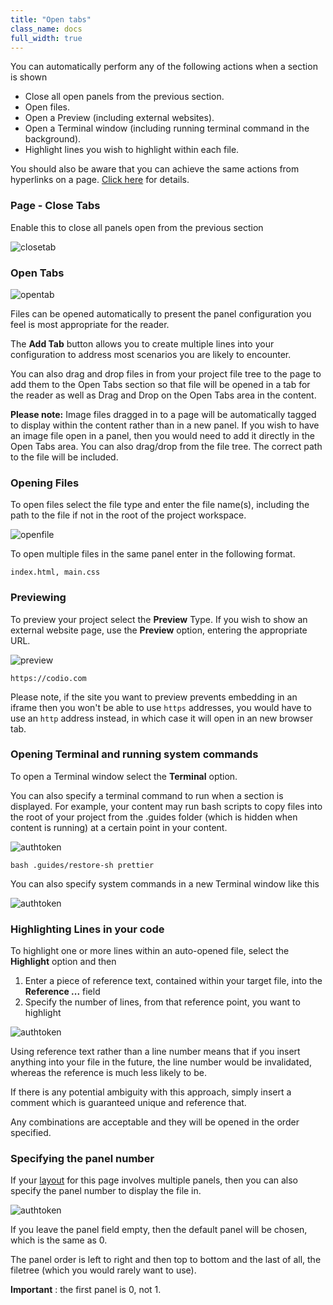 ```yaml
---
title: "Open tabs"
class_name: docs
full_width: true
---
```


You can automatically perform any of the following actions when a section is shown

- Close all open panels from the previous section.
- Open files.
- Open a Preview (including external websites).
- Open a Terminal window (including running terminal command in the background).
- Highlight lines you wish to highlight within each file.

You should also be aware that you can achieve the same actions from hyperlinks on a page. [Click here](/docs/content/authoring/page-edit/inline) for details.

### Page - Close Tabs
Enable this to close all panels open from the previous section

<img alt="closetab" src="/img/docs/guides/page.png" class="simple"/>

### Open Tabs

<img alt="opentab" src="/img/docs/guides/guide_files.png" class="simple"/>

Files can be opened automatically to present the panel configuration you feel is most appropriate for the reader.

The **Add Tab** button allows you to create multiple lines into your configuration to address most scenarios you are likely to encounter.

You can also drag and drop files in from your project file tree to the page to add them to the Open Tabs section so that file will be opened in a tab for the reader as well as Drag and Drop on the Open Tabs area in the content.

**Please note:** Image files dragged in to a page will be automatically tagged to display within the content rather than in a new panel. If you wish to have an image file open in a panel, then you would need to add it directly in the Open Tabs area. You can also drag/drop from the file tree. The correct path to the file will be included.

### Opening Files
To open files select the file type and enter the file name(s), including the path to the file if not in the root of the project workspace.

<img alt="openfile" src="/img/docs/guides/type_file.png" class="simple"/>

To open multiple files in the same panel enter in the following format.

```
index.html, main.css
```

### Previewing
To preview your project select the **Preview** Type. If you wish to show an external website page, use the **Preview** option, entering the appropriate URL.

<img alt="preview" src="/img/docs/guides/type_preview.png" class="simple"/>

```
https://codio.com
```

Please note, if the site you want to preview prevents embedding in an iframe then you won't be able to use `https` addresses, you would have to use an `http` address instead, in which case it will open in an new browser tab.

### Opening Terminal and running system commands
To open a Terminal window select the **Terminal** option.

You can also specify a terminal command to run when a section is displayed. For example, your content may run bash scripts to copy files into the root of your project from the .guides folder (which is hidden when content is running) at a certain point in your content.

<img alt="authtoken" src="/img/docs/guides/type_terminal.png" class="simple"/>

```
bash .guides/restore-sh prettier
```

You can also specify system commands in a new Terminal window like this

<img alt="authtoken" src="/img/docs/guides/terminal_command.png" class="simple"/>


### Highlighting Lines in your code
To highlight one or more lines within an auto-opened file, select the **Highlight** option and then

1. Enter a piece of reference text, contained within your target file, into the **Reference ...** field
2. Specify the number of lines, from that reference point, you want to highlight

<img alt="authtoken" src="/img/docs/guides/type_highlight.png" class="simple"/>


Using reference text rather than a line number means that if you insert anything into your file in the future, the line number would be invalidated, whereas the reference is much less likely to be.

If there is any potential ambiguity with this approach, simply insert a comment which is guaranteed unique and reference that.

Any combinations are acceptable and they will be opened in the order specified.

<a name="specifypanel"></a>
### Specifying the panel number
If your [layout](/docs/content/authoring/settings-actions/page/) for this page involves multiple panels, then you can also specify the panel number to display the file in.

<img alt="authtoken" src="/img/docs/guides/panel.png" class="simple"/>

If you leave the panel field empty, then the default panel will be chosen, which is the same as 0.

The panel order is left to right and then top to bottom and the last of all, the filetree (which you would rarely want to use).

**Important** : the first panel is 0, not 1.
